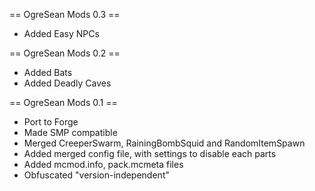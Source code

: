 == OgreSean Mods 0.3 ==
* Added Easy NPCs

== OgreSean Mods 0.2 ==
* Added Bats
* Added Deadly Caves

== OgreSean Mods 0.1 ==
* Port to Forge
* Made SMP compatible
* Merged CreeperSwarm, RainingBombSquid and RandomItemSpawn
* Added merged config file, with settings to disable each parts
* Added mcmod.info, pack.mcmeta files
* Obfuscated "version-independent"